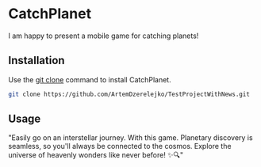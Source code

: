 # CatchPlanet
I am happy to present a mobile game for catching planets!
## Installation

Use the [git clone](https://github.com/git-guides/git-clone) command to install CatchPlanet.

```bash
git clone https://github.com/ArtemDzerelejko/TestProjectWithNews.git
```

## Usage
"Easily go on an interstellar journey. With this game. Planetary discovery is seamless, so you'll always be connected to the cosmos. Explore the universe of heavenly wonders like never before! ✨🔍"
